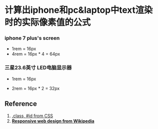 # 计算出iphone和pc&laptop中text渲染时的实际像素值的公式

### iphone 7 plus's screen

-  1rem = 16px
-  4rem = 16px * 4 = 64px



###  三星23.6英寸 LED电脑显示器

- 1rem = 16px

- 2rem = 16px * 2 = 32px

  

## Reference

1. [.class, #id from CSS](https://en.wikipedia.org/wiki/CSS)
2. [**Responsive web design from Wikipedia**](https://en.wikipedia.org/wiki/Responsive_web_design)